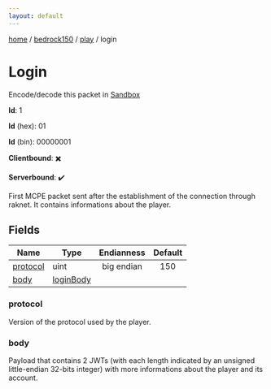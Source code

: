 ```yaml
---
layout: default
---
```


[home](/)  /  [bedrock150](/protocol/bedrock150)  /  [play](/protocol/bedrock150/play)  /  login

# Login

Encode/decode this packet in [Sandbox](../../../sandbox/bedrock150#Play.Login)

**Id**: 1

**Id** (hex): 01

**Id** (bin): 00000001

**Clientbound**: ✖️

**Serverbound**: ✔️

First MCPE packet sent after the establishment of the connection through raknet. It contains informations about the player.

## Fields

Name | Type | Endianness | Default
---|---|:---:|:---:
[protocol](#protocol) | uint | big endian | 150
[body](#body) | [loginBody](/protocol/bedrock150/types/login-body) |  | 

### protocol

Version of the protocol used by the player.

### body

Payload that contains 2 JWTs (with each length indicated by an unsigned little-endian 32-bits integer) with more informations about the player and its account.
